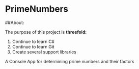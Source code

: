 # PrimeNumbers

##About:

The purpose of this project is **threefold:**
1. Continue to learn C#
1. Continue to learn Git
1. Create several support libraries


A Console App for determining prime numbers and their factors
